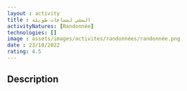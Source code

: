 ```yaml
---
layout : activity
title : المشي لمسافات طويلة
activityNatures: [Randonnée]
technologies: []
image : assets/images/activites/randonnées/randonnée.png
date : 23/10/2022
rating: 4.5
---
```


## Description